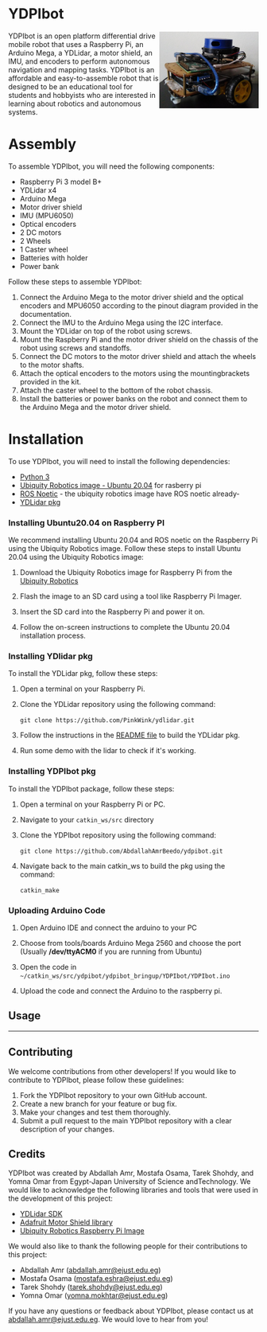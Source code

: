 # **YDPIbot**

<img src="img/YDPIbot.jpeg" alt="ydlidar X4" width="200" align="right" caption="ydpibot"/>

YDPIbot is an open platform differential drive mobile robot that uses a Raspberry Pi, an Arduino Mega, a YDLidar, a motor shield, an IMU, and encoders to perform autonomous navigation and mapping tasks. YDPIbot is an affordable and easy-to-assemble robot that is designed to be an educational tool for students and hobbyists who are interested in learning about robotics and autonomous systems.

# Assembly

To assemble YDPIbot, you will need the following components:

- Raspberry Pi 3 model B+
- YDLidar x4
- Arduino Mega
- Motor driver shield
- IMU (MPU6050)
- Optical encoders
- 2 DC motors
- 2 Wheels
- 1 Caster wheel
- Batteries with holder
- Power bank

Follow these steps to assemble YDPIbot:

1. Connect the Arduino Mega to the motor driver shield and the optical encoders and MPU6050 according to the pinout diagram provided in the documentation.
2. Connect the IMU to the Arduino Mega using the I2C interface.
3. Mount the YDLidar on top of the robot using screws.
4. Mount the Raspberry Pi and the motor driver shield on the chassis of the robot using screws and standoffs.
5. Connect the DC motors to the motor driver shield and attach the wheels to the motor shafts.
6. Attach the optical encoders to the motors using the mountingbrackets provided in the kit.
7. Attach the caster wheel to the bottom of the robot chassis.
8. Install the batteries or power banks on the robot and connect them to the Arduino Mega and the motor driver shield.

# Installation

To use YDPIbot, you will need to install the following dependencies:

- [Python 3](https://www.python.org/downloads/)
- [Ubiquity Robotics image - Ubuntu 20.04](https://learn.ubiquityrobotics.com/noetic_pi_image_downloads) for rasberry pi
- [ROS Noetic](http://wiki.ros.org/noetic/Installation) - the ubiquity robotics image have ROS noetic already-
- [YDLidar pkg](https://github.com/PinkWink/ydlidar)

### Installing Ubuntu20.04 on Raspberry PI

We recommend installing Ubuntu 20.04 and ROS noetic on the Raspberry Pi using the Ubiquity Robotics image. Follow these steps to install Ubuntu 20.04 using the Ubiquity Robotics image:

1. Download the Ubiquity Robotics image for Raspberry Pi from the [Ubiquity Robotics](https://learn.ubiquityrobotics.comnoetic_pi_image_downloads)

2. Flash the image to an SD card using a tool like Raspberry Pi Imager.

3. Insert the SD card into the Raspberry Pi and power it on.

4. Follow the on-screen instructions to complete the Ubuntu 20.04 installation process.

### Installing YDlidar pkg

To install the YDLidar pkg, follow these steps:

1. Open a terminal on your Raspberry Pi.

2. Clone the YDLidar repository using the following command:

    `git clone https://github.com/PinkWink/ydlidar.git`

3. Follow the instructions in the [README file](https://github.com/PinkWink/ydlidar) to build the YDLidar pkg.

4. Run some demo with the lidar to check if it's working.

### Installing YDPIbot pkg

To install the YDPIbot package, follow these steps:

1. Open a terminal on your Raspberry Pi or PC.

2. Navigate to your `catkin_ws/src` directory

3. Clone the YDPIbot repository using the following command:

    `git clone https://github.com/AbdallahAmrBeedo/ydpibot.git`

4. Navigate back to the main catkin_ws to build the pkg using the command:

    `catkin_make`

### Uploading Arduino Code

1. Open Arduino IDE and connect the arduino to your PC

2. Choose from tools/boards Arduino Mega 2560 and choose the port (Usually **/dev/ttyACM0** if you are running from Ubuntu)

3. Open the code in `~/catkin_ws/src/ydpibot/ydpibot_bringup/YDPIbot/YDPIbot.ino`

4. Upload the code and connect the Arduino to the raspberry pi.

## Usage

-----------------------------------------------

## Contributing

We welcome contributions from other developers! If you would like to contribute to YDPIbot, please follow these guidelines:

1. Fork the YDPIbot repository to your own GitHub account.
2. Create a new branch for your feature or bug fix.
3. Make your changes and test them thoroughly.
4. Submit a pull request to the main YDPIbot repository with a clear description of your changes.

## Credits

YDPIbot was created by Abdallah Amr, Mostafa Osama, Tarek Shohdy, and Yomna Omar from Egypt-Japan University of Science andTechnology. We would like to acknowledge the following libraries and tools that were used in the development of this project:

- [YDLidar SDK](https://www.ydlidar.com/products/view/5.html)
- [Adafruit Motor Shield library](https://learn.adafruit.com/adafruit-motor-shield/library-install)
- [Ubiquity Robotics Raspberry Pi Image](https://learn.ubiquityrobotics.comnoetic_pi_image_downloads)

We would also like to thank the following people for their contributions to this project:

- Abdallah Amr (abdallah.amr@ejust.edu.eg)
- Mostafa Osama (mostafa.eshra@ejust.edu.eg)
- Tarek Shohdy (tarek.shohdy@ejust.edu.eg)
- Yomna Omar (yomna.mokhtar@ejust.edu.eg)

If you have any questions or feedback about YDPIbot, please contact us at abdallah.amr@ejust.edu.eg. We would love to hear from you!